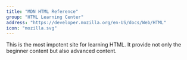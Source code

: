 ```yaml
---
title: "MDN HTML Reference"
group: "HTML Learning Center"
address: "https://developer.mozilla.org/en-US/docs/Web/HTML"
icon: "mozilla.svg"
---
```


This is the most impotent site for learning HTML.
It provide not only the beginner content but also advanced content.
